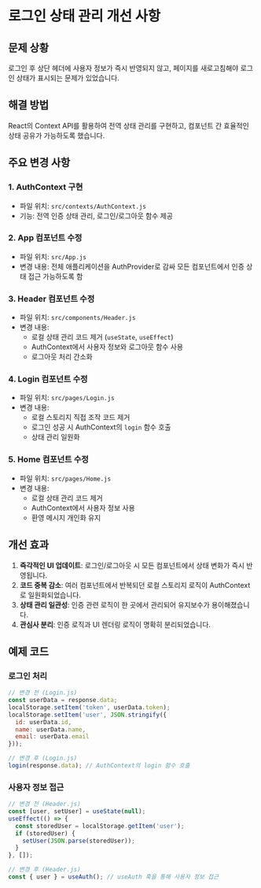 # 로그인 상태 관리 개선 사항

## 문제 상황
로그인 후 상단 헤더에 사용자 정보가 즉시 반영되지 않고, 페이지를 새로고침해야 로그인 상태가 표시되는 문제가 있었습니다.

## 해결 방법
React의 Context API를 활용하여 전역 상태 관리를 구현하고, 컴포넌트 간 효율적인 상태 공유가 가능하도록 했습니다.

## 주요 변경 사항

### 1. AuthContext 구현
- 파일 위치: `src/contexts/AuthContext.js`
- 기능: 전역 인증 상태 관리, 로그인/로그아웃 함수 제공

### 2. App 컴포넌트 수정
- 파일 위치: `src/App.js`
- 변경 내용: 전체 애플리케이션을 AuthProvider로 감싸 모든 컴포넌트에서 인증 상태 접근 가능하도록 함

### 3. Header 컴포넌트 수정
- 파일 위치: `src/components/Header.js`
- 변경 내용:
  - 로컬 상태 관리 코드 제거 (`useState`, `useEffect`)
  - AuthContext에서 사용자 정보와 로그아웃 함수 사용
  - 로그아웃 처리 간소화

### 4. Login 컴포넌트 수정
- 파일 위치: `src/pages/Login.js`
- 변경 내용:
  - 로컬 스토리지 직접 조작 코드 제거
  - 로그인 성공 시 AuthContext의 `login` 함수 호출
  - 상태 관리 일원화

### 5. Home 컴포넌트 수정
- 파일 위치: `src/pages/Home.js`
- 변경 내용:
  - 로컬 상태 관리 코드 제거
  - AuthContext에서 사용자 정보 사용
  - 환영 메시지 개인화 유지

## 개선 효과

1. **즉각적인 UI 업데이트**: 로그인/로그아웃 시 모든 컴포넌트에서 상태 변화가 즉시 반영됩니다.
2. **코드 중복 감소**: 여러 컴포넌트에서 반복되던 로컬 스토리지 로직이 AuthContext로 일원화되었습니다.
3. **상태 관리 일관성**: 인증 관련 로직이 한 곳에서 관리되어 유지보수가 용이해졌습니다.
4. **관심사 분리**: 인증 로직과 UI 렌더링 로직이 명확히 분리되었습니다.

## 예제 코드

### 로그인 처리
```jsx
// 변경 전 (Login.js)
const userData = response.data;
localStorage.setItem('token', userData.token);
localStorage.setItem('user', JSON.stringify({
  id: userData.id,
  name: userData.name,
  email: userData.email
}));

// 변경 후 (Login.js)
login(response.data); // AuthContext의 login 함수 호출
```

### 사용자 정보 접근
```jsx
// 변경 전 (Header.js)
const [user, setUser] = useState(null);
useEffect(() => {
  const storedUser = localStorage.getItem('user');
  if (storedUser) {
    setUser(JSON.parse(storedUser));
  }
}, []);

// 변경 후 (Header.js)
const { user } = useAuth(); // useAuth 훅을 통해 사용자 정보 접근
``` 